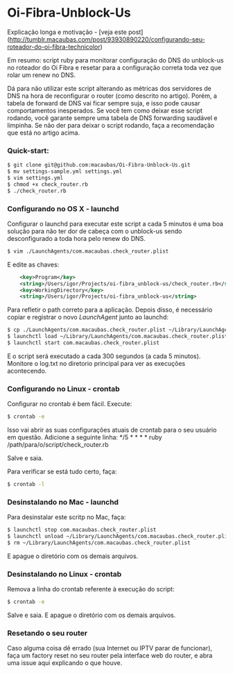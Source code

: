 Oi-Fibra-Unblock-Us
===================

Explicação longa e motivação - [veja este post] (http://tumblr.macaubas.com/post/93930890220/configurando-seu-roteador-do-oi-fibra-technicolor)

Em resumo: script ruby para monitorar configuração do DNS do unblock-us no roteador do Oi Fibra e resetar para a configuração correta toda vez que rolar um renew no DNS.

Dá para não utilizar este script alterando as métricas dos servidores de DNS na hora de reconfigurar o router (como descrito no artigo). Porém, a tabela de forward de DNS vai ficar sempre suja, e isso pode causar comportamentos inesperados. Se você tem como deixar esse script rodando, você garante sempre uma tabela de DNS forwarding saudável e limpinha. Se não der para deixar o script rodando, faça a recomendação que está no artigo acima. 

### Quick-start:
```bash
$ git clone git@github.com:macaubas/Oi-Fibra-Unblock-Us.git
$ mv settings-sample.yml settings.yml
$ vim settings.yml
$ chmod +x check_router.rb
$ ./check_router.rb
```

### Configurando no OS X - launchd
Configurar o launchd para executar este script a cada 5 minutos é uma boa solução para não ter dor de cabeça com o unblock-us sendo desconfigurado a toda hora pelo renew do DNS.

```bash
$ vim ./LaunchAgents/com.macaubas.check_router.plist
```

E edite as chaves:
```xml
	<key>Program</key>
	<string>/Users/igor/Projects/oi-fibra_unblock-us/check_router.rb</string>
	<key>WorkingDirectory</key>
	<string>/Users/igor/Projects/oi-fibra_unblock-us</string>
```

Para refletir o path correto para a aplicação. Depois disso, é necessário copiar e registrar o novo _LaunchAgent_ junto ao launchd:
```bash
$ cp ./LaunchAgents/com.macaubas.check_router.plist ~/Library/LaunchAgents/
$ launchctl load ~/Library/LaunchAgents/com.macaubas.check_router.plist
$ launchctl start com.macaubas.check_router.plist
```

E o script será executado a cada 300 segundos (a cada 5 minutos). Monitore o log.txt no diretorio principal para ver as execuções acontecendo.

### Configurando no Linux - crontab
Configurar no crontab é bem fácil. Execute:

```bash
$ crontab -e
```

Isso vai abrir as suas configurações atuais de crontab para o seu usuário em questão. Adicione a seguinte linha:
*/5 * * * * ruby /path/para/o/script/check_router.rb

Salve e saia.

Para verificar se está tudo certo, faça:
```bash
$ crontab -l
```

### Desinstalando no Mac - launchd
Para desinstalar este scritp no Mac, faça:
```bash
$ launchctl stop com.macaubas.check_router.plist
$ launchctl unload ~/Library/LaunchAgents/com.macaubas.check_router.plist
$ rm ~/Library/LaunchAgents/com.macaubas.check_router.plist
```

E apague o diretório com os demais arquivos.

### Desinstalando no Linux - crontab

Remova a linha do crontab referente à execução do script:
```bash
$ crontab -e
```

Salve e saia. E apague o diretório com os demais arquivos.

### Resetando o seu router
Caso alguma coisa dê errado (sua Internet ou IPTV parar de funcionar), faça um factory reset no seu router pela interface web do router, e abra uma issue aqui explicando o que houve.

